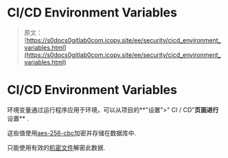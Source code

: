 # CI/CD Environment Variables

> 原文：[https://s0docs0gitlab0com.icopy.site/ee/security/cicd_environment_variables.html](https://s0docs0gitlab0com.icopy.site/ee/security/cicd_environment_variables.html)

# CI/CD Environment Variables[](#cicd-environment-variables "Permalink")

环境变量通过运行程序应用于环境，可以从项目的**"设置">" CI / CD"**页面进行**设置** .

这些值使用[aes-256-cbc](https://en.wikipedia.org/wiki/Advanced_Encryption_Standard)加密并存储在数据库中.

只能使用有效的[机密文件](../raketasks/backup_restore.html#when-the-secrets-file-is-lost)解密此数据.